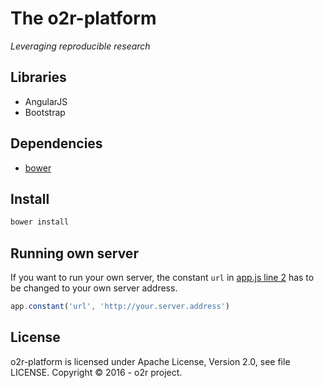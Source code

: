 # The o2r-platform

_Leveraging reproducible research_

## Libraries

- AngularJS
- Bootstrap

## Dependencies

- [bower](https://bower.io/)

## Install

```bash
bower install
```

## Running own server

If you want to run your own server, the constant `url` in [app.js line 2](https://github.com/o2r-project/o2r-platform/blob/kompendiumsliste/js/app.js#L2) has to be changed to your own server address.

```JavaScript
app.constant('url', 'http://your.server.address')
```

## License

o2r-platform is licensed under Apache License, Version 2.0, see file LICENSE.
Copyright &copy; 2016 - o2r project.
